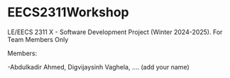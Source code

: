 # EECS2311Workshop
LE/EECS 2311 X - Software Development Project (Winter 2024-2025).  For Team Members Only  

Members: 

-Abdulkadir Ahmed, Digvijaysinh Vaghela,  .... (add your name)
